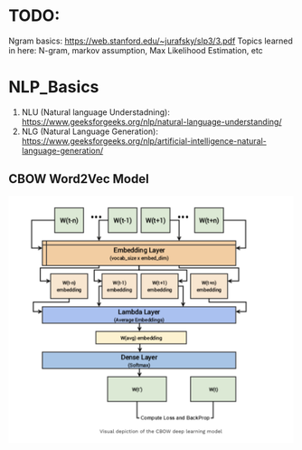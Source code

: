 # TODO:
Ngram basics: https://web.stanford.edu/~jurafsky/slp3/3.pdf
Topics learned in here: N-gram, markov assumption, Max Likelihood Estimation, etc 


# NLP_Basics

1. NLU (Natural language Understadning): https://www.geeksforgeeks.org/nlp/natural-language-understanding/
2. NLG (Natural Language Generation): https://www.geeksforgeeks.org/nlp/artificial-intelligence-natural-language-generation/

## CBOW Word2Vec Model

![Cbow Image](https://github.com/raeez21/NLP_Basics/blob/main/CBOW_Image.png)
